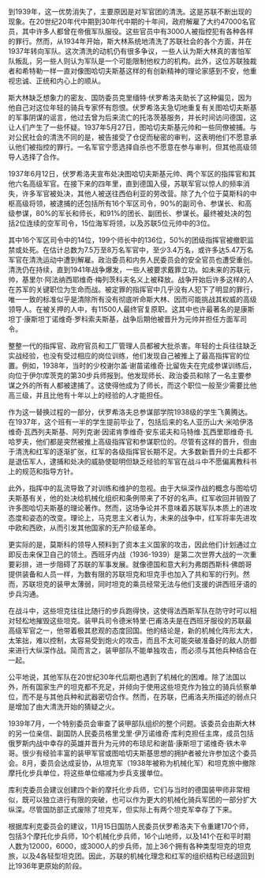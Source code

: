 到1939年，这一优势消失了，主要原因是对军官团的清洗。这是苏联不断出现的现象。在20世纪20年代中期到30年代中期的十年间，政府解雇了大约47000名官员，其中许多人都曾在帝俄军队服役。这些官员中有3000人被指控犯有各种各样的罪行。然而，从1934年开始，斯大林系统地清洗了苏联社会的各个方面，并在1937年转向军队。这次清洗的动机仍有很多争议，一些人认为斯大林真的害怕军队叛乱，另一些人则认为军队是一个可能限制他权力的机构。此外，这位苏联独裁者和希特勒一样一直对像图哈切夫斯基这样的有创新精神的理论家感到不安，他重视忠诚、正统和内心上的顺从。

斯大林缺乏想象力的密友、国防委员克里缅特·伏罗希洛夫助长了这种偏见，因为他自己对这位年轻的骑兵专家怀有怨恨。伏罗希洛夫急切地重复有关图哈切夫斯基的军事阴谋的谣言，他过去曾为后来流亡的托洛茨基服务，并长时间访问德国，这让人们产生了一些怀疑。1937年5月27日，图哈切夫斯基元帅和一些同僚被捕。与对公民社会的清洗不同的是，被告接受了仓促而秘密的审判，这表明他们不愿意承认他们被指控的罪行。一名军官宁愿选择自杀也不愿意在参与审判，但其他高级领导人选择了合作。

1937年6月12日，伏罗希洛夫宣布处决图哈切夫斯基元帅、两个军区的指挥官和其他六名高级军官。在接下来的四年里，直到德国入侵，苏联军官以惊人的频率消失，许多军官被处决，其他人被送往西伯利亚的劳改营。除了九个位于莫斯科的中枢高级将领，被逮捕的还包括所有16个军区司令，90%的副司令、参谋长、和高级参谋，80%的军长和师长，和91%的团长、副团长、参谋长。最终被处决的包括2位连续的空军司令，15位海军将领，以及苏联5位元帅中的3位。

其中16个军区司令中的14位，199个师长中的136位，50%的团级指挥官被撤职监禁或处死。在估计总数为7.5万至8万名军官中，至少3.4万名，或许多达5.47万名军官在清洗运动中遭到解雇。政治委员和内务人民委员会的安全官员也遭受重创。清洗仍在持续，直到1941年战争爆发，一些人被要求戴罪立功。如未来的苏联元帅，基里尔·阿法纳西耶维奇·梅列茨科夫名义上被释放。战争开始后许多这样的人在苏军的关键职位为生命而战。被定罪的指挥官中几乎没有人犯下了明显的罪行，唯一一致的标准似乎是清除所有没有彻底听命斯大林、因而可能挑战其权威的高级领导人。在被关押的人中，有11500人最终官复原职。这其中也许最著名的是康斯坦丁·康斯坦丁诺维奇·罗科索夫斯基，战争后期他被晋升为元帅并担任方面军司令。

整整一代的指挥官、政府官员和工厂管理人员都被大批杀害。年轻的士兵往往缺乏实战经验，也没有受过相应的岗位训练，他们发现自己被推上了最高指挥官的位置。例如，1938年，当时的少校谢尔盖·谢苗诺维奇·比留佐夫在完成参谋训练后，向位于伊尔库茨克的第30步兵师报到。他发现师长、政治委员和除了一名主要参谋之外的所有人都被逮捕了。这使得他成为了师长，而这个职位一般至少需要比他高三级，并且比他有十年以上的经验的人才能担任。

作为这一替换过程的一部分，伏罗希洛夫总参谋部学院1938级的学生飞黄腾达。在1937年，这个班有一半的学生提前毕业了，包括后来的名人亚历山大·米哈伊洛维奇·瓦西列夫斯基、阿列克谢·因诺肯季维奇·安东诺夫和马特维·瓦西里耶维奇·扎哈罗夫，他们都是突然被推上高级指挥官和参谋职位的。尽管有这样的晋升，但由于清洗和红军的逐渐扩张，红军的各级指挥官长期不足。大多数新晋升的士兵都不是退伍军人，逮捕和处决的威胁使聪明但缺乏经验的军官在战斗中不愿偏离教科书上的规范和指导方针。

此外，指挥中的乱流导致了对训练和维护的忽视。由于大纵深作战的概念与图哈切夫斯基有关，他的处决给机械化组织和条例带来了不好的名声。红军收回并销毁了许多图哈切夫斯基的理论著作。然而，这场争论并不意味着苏联军队本质上的进攻态度和姿态的改变。理论上，马克思主义者认为，未来的战争中，红军将率先进攻中欧和西欧，从而引发其他国家的无产阶级革命。

更实际的是，莫斯科的领导人预料到了资本主义国家的攻击，因此他们计划通过立即反击来保卫自己的领土。西班牙内战（1936-1939）是第二次世界大战的一次重要彩排，进一步阻碍了苏联的军事发展。就像德国和意大利为弗朗西斯科·佛朗哥提供装备和人员一样，为数有限的苏联坦克和坦克手也加入了共和军的行列。然而，苏联坦克的装甲太薄弱，同时坦克的乘员经常无法与他们支援的讲西班牙语的步兵沟通。

在战斗中，这些坦克往往比随行的步兵跑得快，这使得法西斯军队在防守时可以相对轻松地摧毁这些坦克。装甲兵司令德米特里·巴甫洛夫是在西班牙服役的苏联最高级军官之一，他带着极其悲观的态度回国。他的结论是，新的机械化阵形太大，太笨拙，难以控制，太容易受到炮火的攻击，而且不太可能突破准备好的敌人防御来进行大纵深作战。简而言之，装甲部队不能单独攻击，而必须与其他兵种结合在一起。

公平地说，其他军队在20世纪30年代后期也遇到了机械化的困难。除了法国以外，所有国家生产的坦克都不充足，并倾向于使用这些坦克作为独立的骑兵侦察单位，而不是与其他兵种和武器密切合作。然而，在苏联，巴甫洛夫所描述的弱点只是增加了由大清洗开始的猜疑之火。

1939年7月，一个特别委员会审查了装甲部队组织的整个问题。该委员会由斯大林的另一位亲信、副国防人民委员格里戈里·伊万诺维奇·库利克担任主席，成员包括俄罗斯内战中幸存的英雄并晋升为元帅的布琼尼和谢苗·康斯坦丁诺维奇·铁木辛哥。很少有经验丰富的装甲军官或图哈切夫斯基思想的拥护者被允许参加这个委员会。8月，委员会达成妥协，从坦克军（1938年被称为机械化军）和坦克旅中撤除摩托化步兵单位，将这些单位缩减为步兵支援单位。

库利克委员会建议创建四个新的摩托化步兵师，它们与当时的德国装甲师非常相似，既可以独立进行有限的突破，也可以作为更大的机械化骑兵军团的一部分扩大纵深。尽管国防部正式废除了坦克军，但实际上有两个坦克军幸存了下来。

根据库利克委员会的建议，11月15日国防人民委员伏罗希洛夫下令重建170个师，包括3个摩托化步兵师，10个机械化步兵师，16个山地师，以及141个在和平时期人数为12000，6000，或3000人的步兵师，加上36个拥有各种类型坦克的坦克旅，以及4各轻型坦克团。因此，苏联的机械化理念和红军的组织结构已经退回到比1936年更原始的阶段。
